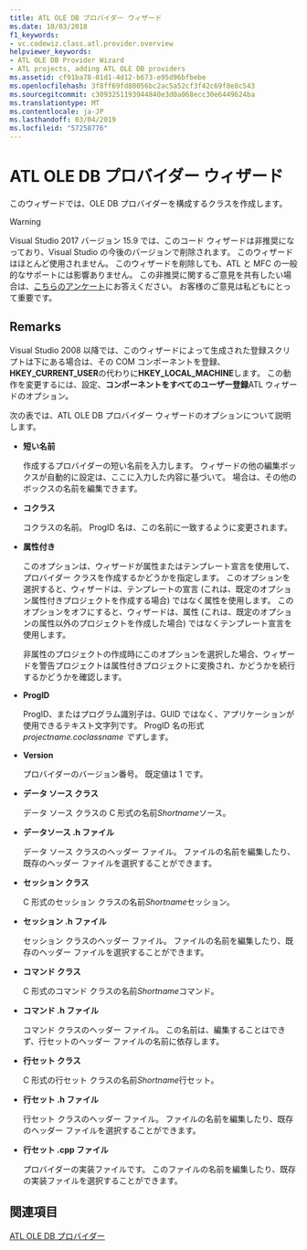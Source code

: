 ```yaml
---
title: ATL OLE DB プロバイダー ウィザード
ms.date: 10/03/2018
f1_keywords:
- vc.codewiz.class.atl.provider.overview
helpviewer_keywords:
- ATL OLE DB Provider Wizard
- ATL projects, adding ATL OLE DB providers
ms.assetid: cf91ba78-01d1-4d12-b673-e95d96bfbebe
ms.openlocfilehash: 3f8ff69fd80056bc2ac5a52cf3f42c69f8e8c543
ms.sourcegitcommit: c3093251193944840e3d0a068ecc30e6449624ba
ms.translationtype: MT
ms.contentlocale: ja-JP
ms.lasthandoff: 03/04/2019
ms.locfileid: "57258776"
---
```

# <a name="atl-ole-db-provider-wizard"></a>ATL OLE DB プロバイダー ウィザード

このウィザードでは、OLE DB プロバイダーを構成するクラスを作成します。

> [!WARNING]
> Visual Studio 2017 バージョン 15.9 では、このコード ウィザードは非推奨になっており、Visual Studio の今後のバージョンで削除されます。 このウィザードはほとんど使用されません。 このウィザードを削除しても、ATL と MFC の一般的なサポートには影響ありません。 この非推奨に関するご意見を共有したい場合は、[こちらのアンケート](https://www.surveymonkey.com/r/QDWKKCN)にお答えください。 お客様のご意見は私どもにとって重要です。

## <a name="remarks"></a>Remarks

Visual Studio 2008 以降では、このウィザードによって生成された登録スクリプトは下にある場合は、その COM コンポーネントを登録、 **HKEY_CURRENT_USER**の代わりに**HKEY_LOCAL_MACHINE**します。 この動作を変更するには、設定、**コンポーネントをすべてのユーザー登録**ATL ウィザードのオプション。

次の表では、ATL OLE DB プロバイダー ウィザードのオプションについて説明します。

- **短い名前**

   作成するプロバイダーの短い名前を入力します。 ウィザードの他の編集ボックスが自動的に設定は、ここに入力した内容に基づいて。 場合は、その他のボックスの名前を編集できます。

- **コクラス**

   コクラスの名前。 ProgID 名は、この名前に一致するように変更されます。

- **属性付き**

   このオプションは、ウィザードが属性またはテンプレート宣言を使用して、プロバイダー クラスを作成するかどうかを指定します。 このオプションを選択すると、ウィザードは、テンプレートの宣言 (これは、既定のオプション属性付きプロジェクトを作成する場合) ではなく属性を使用します。 このオプションをオフにすると、ウィザードは、属性 (これは、既定のオプションの属性以外のプロジェクトを作成した場合) ではなくテンプレート宣言を使用します。

   非属性のプロジェクトの作成時にこのオプションを選択した場合、ウィザードを警告プロジェクトは属性付きプロジェクトに変換され、かどうかを続行するかどうかを確認します。

- **ProgID**

   ProgID、またはプログラム識別子は、GUID ではなく、アプリケーションが使用できるテキスト文字列です。 ProgID 名の形式*projectname.coclassname です*します。

- **Version**

   プロバイダーのバージョン番号。 既定値は 1 です。

- **データ ソース クラス**

   データ ソース クラスの C 形式の名前*Shortname*ソース。

- **データソース .h ファイル**

   データ ソース クラスのヘッダー ファイル。 ファイルの名前を編集したり、既存のヘッダー ファイルを選択することができます。

- **セッション クラス**

   C 形式のセッション クラスの名前*Shortname*セッション。

- **セッション .h ファイル**

   セッション クラスのヘッダー ファイル。 ファイルの名前を編集したり、既存のヘッダー ファイルを選択することができます。

- **コマンド クラス**

   C 形式のコマンド クラスの名前*Shortname*コマンド。

- **コマンド .h ファイル**

   コマンド クラスのヘッダー ファイル。 この名前は、編集することはできず、行セットのヘッダー ファイルの名前に依存します。

- **行セット クラス**

   C 形式の行セット クラスの名前*Shortname*行セット。

- **行セット .h ファイル**

   行セット クラスのヘッダー ファイル。 ファイルの名前を編集したり、既存のヘッダー ファイルを選択することができます。

- **行セット .cpp ファイル**

   プロバイダーの実装ファイルです。 このファイルの名前を編集したり、既存の実装ファイルを選択することができます。

## <a name="see-also"></a>関連項目

[ATL OLE DB プロバイダー](../../atl/reference/adding-an-atl-ole-db-provider.md)
